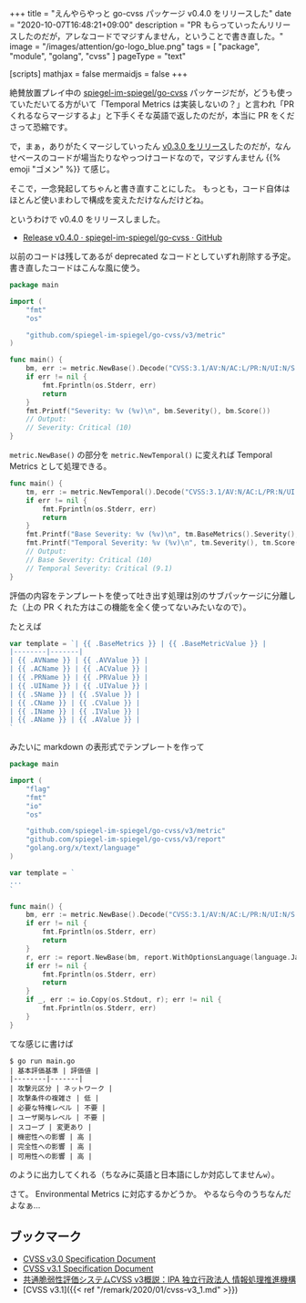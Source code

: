 +++
title = "えんやらやっと go-cvss パッケージ v0.4.0 をリリースした"
date =  "2020-10-07T16:48:21+09:00"
description = "PR もらっていったんリリースしたのだが，アレなコードでマジすんません，ということで書き直した。"
image = "/images/attention/go-logo_blue.png"
tags  = [ "package", "module", "golang", "cvss" ]
pageType = "text"

[scripts]
  mathjax = false
  mermaidjs = false
+++

絶賛放置プレイ中の [spiegel-im-spiegel/go-cvss] パッケージだが，どうも使っていただいてる方がいて「Temporal Metrics は実装しないの？」と言われ「PR くれるならマージするよ」と下手くそな英語で返したのだが，本当に PR をくださって恐縮です。

で，まぁ，ありがたくマージしていったん [v0.3.0 をリリース](https://github.com/spiegel-im-spiegel/go-cvss/releases/tag/v0.3.0)したのだが，なんせベースのコードが場当たりなやっつけコードなので，マジすんません {{% emoji "ゴメン" %}} て感じ。

そこで，一念発起してちゃんと書き直すことにした。
もっとも，コード自体はほとんど使いまわしで構成を変えただけなんだけどね。

というわけで v0.4.0 をリリースしました。

- [Release v0.4.0 · spiegel-im-spiegel/go-cvss · GitHub](https://github.com/spiegel-im-spiegel/go-cvss/releases/tag/v0.4.0)

以前のコードは残してあるが deprecated なコードとしていずれ削除する予定。
書き直したコードはこんな風に使う。

```go
package main

import (
    "fmt"
    "os"

    "github.com/spiegel-im-spiegel/go-cvss/v3/metric"
)

func main() {
    bm, err := metric.NewBase().Decode("CVSS:3.1/AV:N/AC:L/PR:N/UI:N/S:C/C:H/I:H/A:H") //CVE-2020-1472: ZeroLogon
    if err != nil {
        fmt.Fprintln(os.Stderr, err)
        return
    }
    fmt.Printf("Severity: %v (%v)\n", bm.Severity(), bm.Score())
    // Output:
    // Severity: Critical (10)
}
```

`metric.NewBase()` の部分を `metric.NewTemporal()` に変えれば Temporal Metrics として処理できる。

```go {hl_lines=[2, "7-8"]}
func main() {
    tm, err := metric.NewTemporal().Decode("CVSS:3.1/AV:N/AC:L/PR:N/UI:N/S:C/C:H/I:H/A:H/E:F/RL:W/RC:R") //CVE-2020-1472: ZeroLogon
    if err != nil {
        fmt.Fprintln(os.Stderr, err)
        return
    }
    fmt.Printf("Base Severity: %v (%v)\n", tm.BaseMetrics().Severity(), tm.BaseMetrics().Score())
    fmt.Printf("Temporal Severity: %v (%v)\n", tm.Severity(), tm.Score())
    // Output:
    // Base Severity: Critical (10)
    // Temporal Severity: Critical (9.1)
}
```

評価の内容をテンプレートを使って吐き出す処理は別のサブパッケージに分離した（上の PR くれた方はこの機能を全く使ってないみたいなので）。

たとえば

```go
var template = `| {{ .BaseMetrics }} | {{ .BaseMetricValue }} |
|--------|-------|
| {{ .AVName }} | {{ .AVValue }} |
| {{ .ACName }} | {{ .ACValue }} |
| {{ .PRName }} | {{ .PRValue }} |
| {{ .UIName }} | {{ .UIValue }} |
| {{ .SName }} | {{ .SValue }} |
| {{ .CName }} | {{ .CValue }} |
| {{ .IName }} | {{ .IValue }} |
| {{ .AName }} | {{ .AValue }} |
`
```

みたいに markdown の表形式でテンプレートを作って

```go
package main

import (
	"flag"
	"fmt"
	"io"
	"os"

	"github.com/spiegel-im-spiegel/go-cvss/v3/metric"
	"github.com/spiegel-im-spiegel/go-cvss/v3/report"
	"golang.org/x/text/language"
)

var template = `
...
`

func main() {
	bm, err := metric.NewBase().Decode("CVSS:3.1/AV:N/AC:L/PR:N/UI:N/S:C/C:H/I:H/A:H") //CVE-2020-1472: ZeroLogon
	if err != nil {
        fmt.Fprintln(os.Stderr, err)
		return
	}
	r, err := report.NewBase(bm, report.WithOptionsLanguage(language.Japanese)).ExportWithString(template)
	if err != nil {
        fmt.Fprintln(os.Stderr, err)
		return
	}
	if _, err := io.Copy(os.Stdout, r); err != nil {
        fmt.Fprintln(os.Stderr, err)
	}
}
```

てな感じに書けば

```text
$ go run main.go
| 基本評価基準 | 評価値 |
|--------|-------|
| 攻撃元区分 | ネットワーク |
| 攻撃条件の複雑さ | 低 |
| 必要な特権レベル | 不要 |
| ユーザ関与レベル | 不要 |
| スコープ | 変更あり |
| 機密性への影響 | 高 |
| 完全性への影響 | 高 |
| 可用性への影響 | 高 |
```

のように出力してくれる（ちなみに英語と日本語にしか対応してません`w`）。

さて。
Environmental Metrics に対応するかどうか。
やるなら今のうちなんだよなぁ...

## ブックマーク

- [CVSS v3.0 Specification Document](https://www.first.org/cvss/v3.0/specification-document)
- [CVSS v3.1 Specification Document](https://www.first.org/cvss/v3.1/specification-document)
- [共通脆弱性評価システムCVSS v3概説：IPA 独立行政法人 情報処理推進機構](https://www.ipa.go.jp/security/vuln/CVSSv3.html)
- [CVSS v3.1]({{< ref "/remark/2020/01/cvss-v3_1.md" >}})

[spiegel-im-spiegel/go-cvss]: https://github.com/spiegel-im-spiegel/go-cvss "spiegel-im-spiegel/go-cvss: Common Vulnerability Scoring System (CVSS)"
<!-- eof -->
